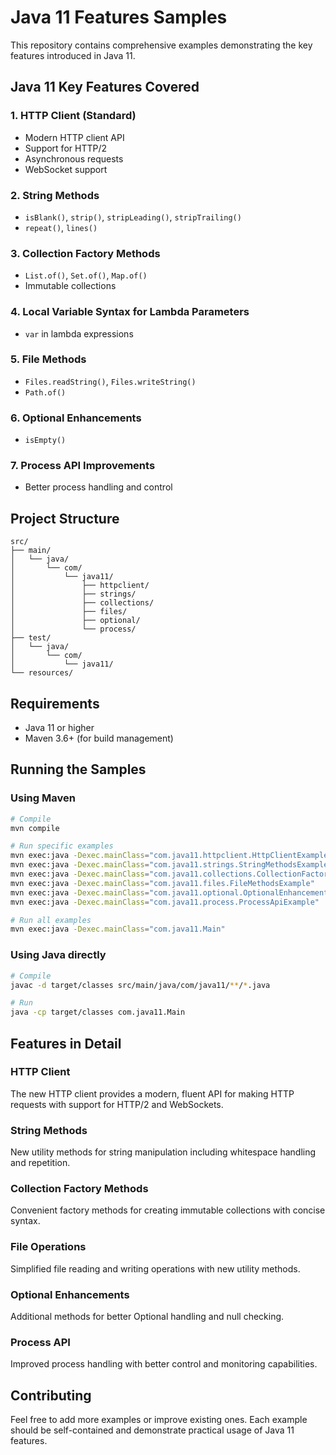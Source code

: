 # Java 11 Features Samples

This repository contains comprehensive examples demonstrating the key features introduced in Java 11.

## Java 11 Key Features Covered

### 1. **HTTP Client (Standard)**
- Modern HTTP client API
- Support for HTTP/2
- Asynchronous requests
- WebSocket support

### 2. **String Methods**
- `isBlank()`, `strip()`, `stripLeading()`, `stripTrailing()`
- `repeat()`, `lines()`

### 3. **Collection Factory Methods**
- `List.of()`, `Set.of()`, `Map.of()`
- Immutable collections

### 4. **Local Variable Syntax for Lambda Parameters**
- `var` in lambda expressions

### 5. **File Methods**
- `Files.readString()`, `Files.writeString()`
- `Path.of()`

### 6. **Optional Enhancements**
- `isEmpty()`

### 7. **Process API Improvements**
- Better process handling and control

## Project Structure

```
src/
├── main/
│   └── java/
│       └── com/
│           └── java11/
│               ├── httpclient/
│               ├── strings/
│               ├── collections/
│               ├── files/
│               ├── optional/
│               └── process/
├── test/
│   └── java/
│       └── com/
│           └── java11/
└── resources/
```

## Requirements

- Java 11 or higher
- Maven 3.6+ (for build management)

## Running the Samples

### Using Maven
```bash
# Compile
mvn compile

# Run specific examples
mvn exec:java -Dexec.mainClass="com.java11.httpclient.HttpClientExample"
mvn exec:java -Dexec.mainClass="com.java11.strings.StringMethodsExample"
mvn exec:java -Dexec.mainClass="com.java11.collections.CollectionFactoryExample"
mvn exec:java -Dexec.mainClass="com.java11.files.FileMethodsExample"
mvn exec:java -Dexec.mainClass="com.java11.optional.OptionalEnhancementsExample"
mvn exec:java -Dexec.mainClass="com.java11.process.ProcessApiExample"

# Run all examples
mvn exec:java -Dexec.mainClass="com.java11.Main"
```

### Using Java directly
```bash
# Compile
javac -d target/classes src/main/java/com/java11/**/*.java

# Run
java -cp target/classes com.java11.Main
```

## Features in Detail

### HTTP Client
The new HTTP client provides a modern, fluent API for making HTTP requests with support for HTTP/2 and WebSockets.

### String Methods
New utility methods for string manipulation including whitespace handling and repetition.

### Collection Factory Methods
Convenient factory methods for creating immutable collections with concise syntax.

### File Operations
Simplified file reading and writing operations with new utility methods.

### Optional Enhancements
Additional methods for better Optional handling and null checking.

### Process API
Improved process handling with better control and monitoring capabilities.

## Contributing

Feel free to add more examples or improve existing ones. Each example should be self-contained and demonstrate practical usage of Java 11 features.
